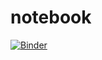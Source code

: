 # notebook

[![Binder](https://mybinder.org/badge_logo.svg)](https://mybinder.org/v2/gh/dewagter/notebook.git/master)
